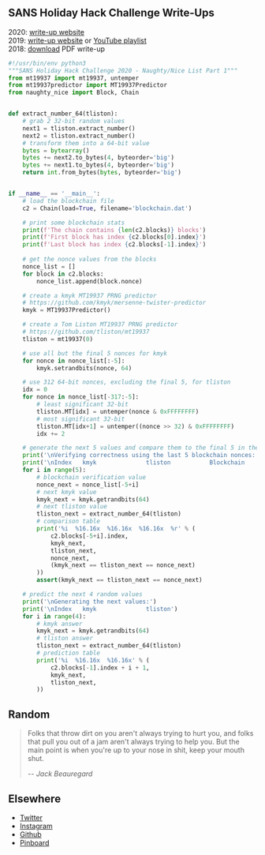 ## SANS Holiday Hack Challenge Write-Ups

2020: [write-up website](https://n00.be/HolidayHackChallenge2020/)  
2019: [write-up website](https://n00.be/HolidayHackChallenge2019/) or [YouTube playlist](https://www.youtube.com/playlist?list=PLkC9YoWVx3xKJgL7TrBsjmy8triY9RDjC)  
2018: [download](files/CraHan%20-%20KringleCon%202018%20writeup.pdf) PDF write-up

```python
#!/usr/bin/env python3
"""SANS Holiday Hack Challenge 2020 - Naughty/Nice List Part 1"""
from mt19937 import mt19937, untemper
from mt19937predictor import MT19937Predictor
from naughty_nice import Block, Chain


def extract_number_64(tliston):
    # grab 2 32-bit random values
    next1 = tliston.extract_number()
    next2 = tliston.extract_number()
    # transform them into a 64-bit value
    bytes = bytearray()
    bytes += next2.to_bytes(4, byteorder='big')
    bytes += next1.to_bytes(4, byteorder='big')
    return int.from_bytes(bytes, byteorder='big')


if __name__ == '__main__':
    # load the blockchain file
    c2 = Chain(load=True, filename='blockchain.dat')

    # print some blockchain stats
    print(f'The chain contains {len(c2.blocks)} blocks')
    print(f'First block has index {c2.blocks[0].index}')
    print(f'Last block has index {c2.blocks[-1].index}')
    
    # get the nonce values from the blocks
    nonce_list = []
    for block in c2.blocks:
        nonce_list.append(block.nonce)

    # create a kmyk MT19937 PRNG predictor 
    # https://github.com/kmyk/mersenne-twister-predictor
    kmyk = MT19937Predictor()

    # create a Tom Liston MT19937 PRNG predictor 
    # https://github.com/tliston/mt19937
    tliston = mt19937(0)

    # use all but the final 5 nonces for kmyk
    for nonce in nonce_list[:-5]:
        kmyk.setrandbits(nonce, 64)

    # use 312 64-bit nonces, excluding the final 5, for tliston
    idx = 0
    for nonce in nonce_list[-317:-5]:
        # least significant 32-bit
        tliston.MT[idx] = untemper(nonce & 0xFFFFFFFF)
        # most significant 32-bit
        tliston.MT[idx+1] = untemper((nonce >> 32) & 0xFFFFFFFF)
        idx += 2

    # generate the next 5 values and compare them to the final 5 in the blockchain
    print('\nVerifying correctness using the last 5 blockchain nonces:')
    print('\nIndex   kmyk              tliston           Blockchain        Check')
    for i in range(5):
        # blockchain verification value
        nonce_next = nonce_list[-5+i]
        # next kmyk value
        kmyk_next = kmyk.getrandbits(64)
        # next tliston value
        tliston_next = extract_number_64(tliston)
        # comparison table
        print('%i  %16.16x  %16.16x  %16.16x  %r' % (
            c2.blocks[-5+i].index,
            kmyk_next,
            tliston_next,
            nonce_next,
            (kmyk_next == tliston_next == nonce_next)
        ))
        assert(kmyk_next == tliston_next == nonce_next)

    # predict the next 4 random values
    print('\nGenerating the next values:')
    print('\nIndex   kmyk              tliston')
    for i in range(4):
        # kmyk answer
        kmyk_next = kmyk.getrandbits(64)
        # tliston answer
        tliston_next = extract_number_64(tliston)
        # prediction table
        print('%i  %16.16x  %16.16x' % (
            c2.blocks[-1].index + i + 1,
            kmyk_next,
            tliston_next,
        ))
```

## Random

> Folks that throw dirt on you aren't always trying to hurt you, and folks that pull you out of a jam aren't always trying to help you. But the main point is when you're up to your nose in shit, keep your mouth shut.
> 
> -- <cite>Jack Beauregard</cite>

## Elsewhere

- [Twitter](https://www.twitter.com/crahan)
- [Instagram](https://instagram.com/crahan)
- [Github](https://github.com/crahan)
- [Pinboard](https://pinboard.in/u:crahan)
